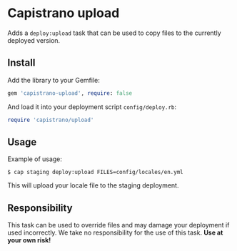# Capistrano upload

Adds a `deploy:upload` task that can be used to copy files to the currently deployed version.

## Install

Add the library to your Gemfile:

```ruby
gem 'capistrano-upload', require: false
```

And load it into your deployment script `config/deploy.rb`:

```ruby
require 'capistrano/upload'
```

## Usage

Example of usage:

```
$ cap staging deploy:upload FILES=config/locales/en.yml
```

This will upload your locale file to the staging deployment.

## Responsibility

This task can be used to override files and may damage your deployment if used incorrectly. We take no responsibility for the use of this task. **Use at your own risk!**
